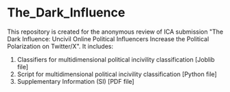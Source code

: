 # The_Dark_Influence
This repository is created for the anonymous review of ICA submission "The Dark Influence: Uncivil Online Political Influencers
Increase the Political Polarization on Twitter/X". It includes:
1. Classifiers for multidimensional political incivility classification [Joblib file]
2. Script for multidimensional political incivility classification [Python file]
3. Supplementary Information (SI) [PDF file]
